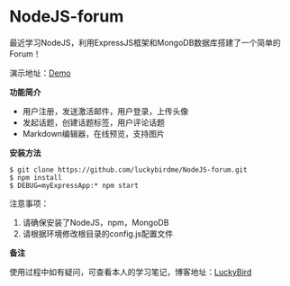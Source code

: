# NodeJS-forum
最近学习NodeJS，利用ExpressJS框架和MongoDB数据库搭建了一个简单的Forum！

演示地址：[Demo](http://nodejs.luckybird.me/)

**功能简介**

* 用户注册，发送激活邮件，用户登录，上传头像
* 发起话题，创建话题标签，用户评论话题
* Markdown编辑器，在线预览，支持图片

**安装方法**

```
$ git clone https://github.com/luckybirdme/NodeJS-forum.git
$ npm install
$ DEBUG=myExpressApp:* npm start

```
注意事项：

1. 请确保安装了NodeJS，npm，MongoDB
2. 请根据环境修改根目录的config.js配置文件

**备注**

使用过程中如有疑问，可查看本人的学习笔记，博客地址：[LuckyBird](http://www.luckybird.me/)
